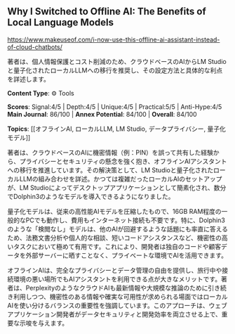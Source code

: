 ## Why I Switched to Offline AI: The Benefits of Local Language Models

https://www.makeuseof.com/i-now-use-this-offline-ai-assistant-instead-of-cloud-chatbots/

著者は、個人情報保護とコスト削減のため、クラウドベースのAIからLM Studioと量子化されたローカルLLMへの移行を推奨し、その設定方法と具体的な利点を詳述します。

**Content Type**: ⚙️ Tools

**Scores**: Signal:4/5 | Depth:4/5 | Unique:4/5 | Practical:5/5 | Anti-Hype:4/5
**Main Journal**: 86/100 | **Annex Potential**: 84/100 | **Overall**: 84/100

**Topics**: [[オフラインAI, ローカルLLM, LM Studio, データプライバシー, 量子化モデル]]

著者は、クラウドベースのAIに機密情報（例：PIN）を誤って共有した経験から、プライバシーとセキュリティの懸念を強く抱き、オフラインAIアシスタントへの移行を推進しています。その解決策として、LM Studioと量子化されたローカルLLMの組み合わせを詳述。かつては複雑だったローカルAIのセットアップが、LM Studioによってデスクトップアプリケーションとして簡素化され、数分でDolphin3のようなモデルを導入できるようになりました。

量子化モデルは、従来の高性能AIモデルを圧縮したもので、16GB RAM程度の一般的なPCでも動作し、費用もインターネット接続も不要です。特に、Dolphin3のような「検閲なし」モデルは、他のAIが回避するような話題にも率直に答えるため、法務文書分析や個人的な相談、短いコードアシスタンスなど、機密性の高いタスクにおいて極めて有用です。これにより、開発者は独自のコードや顧客データを外部サーバーに晒すことなく、プライベートな環境でAIを活用できます。

オフラインAIは、完全なプライバシーとデータ管理の自由を提供し、旅行中や接続環境の悪い場所でもAIアシスタントを利用できる点が大きなメリットです。著者は、PerplexityのようなクラウドAIも最新情報や大規模な推論のために引き続き利用しつつ、機密性のある情報や確実な可用性が求められる場面ではローカルAIを使い分けるバランスの重要性を強調しています。このアプローチは、ウェブアプリケーション開発者がデータセキュリティと開発効率を両立させる上で、重要な示唆を与えます。